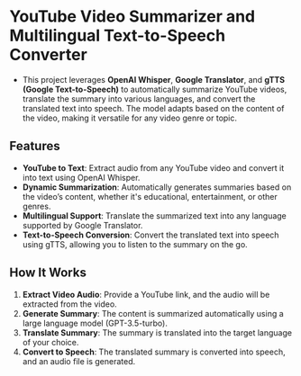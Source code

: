 # **YouTube Video Summarizer and Multilingual Text-to-Speech Converter**

- This project leverages **OpenAI Whisper**, **Google Translator**, and **gTTS (Google Text-to-Speech)** to automatically summarize YouTube videos, translate the summary into various languages, and convert the translated text into speech. The model adapts based on the content of the video, making it versatile for any video genre or topic.

## **Features**
- **YouTube to Text**: Extract audio from any YouTube video and convert it into text using OpenAI Whisper.
- **Dynamic Summarization**: Automatically generates summaries based on the video’s content, whether it's educational, entertainment, or other genres.
- **Multilingual Support**: Translate the summarized text into any language supported by Google Translator.
- **Text-to-Speech Conversion**: Convert the translated text into speech using gTTS, allowing you to listen to the summary on the go.
  
## **How It Works**
1. **Extract Video Audio**: Provide a YouTube link, and the audio will be extracted from the video.
2. **Generate Summary**: The content is summarized automatically using a large language model (GPT-3.5-turbo).
3. **Translate Summary**: The summary is translated into the target language of your choice.
4. **Convert to Speech**: The translated summary is converted into speech, and an audio file is generated.


